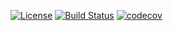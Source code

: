 [![License](https://img.shields.io/badge/License-Apache%202.0-blue.svg)](https://opensource.org/licenses/Apache-2.0)
[![Build Status](https://app.travis-ci.com/kirilliv02/Java_Kotlin.svg?branch=2k-164)](https://app.travis-ci.com/kirilliv02/Java_Kotlin)
[![codecov](https://codecov.io/gh/kirilliv02/Java_Kotlin/branch/2k-164/graph/badge.svg?token=qOdVKKJu1B)](https://codecov.io/gh/kirilliv02/Java_Kotlin)


